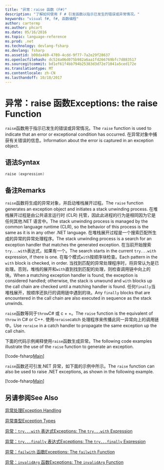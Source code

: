 ```yaml
---
title: "异常：raise 函数 (F#)"
description: "了解如何使用 F # 引发函数以指示已发生的错误或异常情况。"
keywords: "visual f#, f#, 函数编程"
author: cartermp
ms.author: phcart
ms.date: 05/16/2016
ms.topic: language-reference
ms.prod: .net
ms.technology: devlang-fsharp
ms.devlang: fsharp
ms.assetid: b00da469-4789-4cdd-9f77-7a2e29f28637
ms.openlocfilehash: dc524a06d075b982a6aa1fd266769bfc7d883517
ms.sourcegitcommit: bd1ef61f4bb794b25383d3d72e71041a5ced172e
ms.translationtype: MT
ms.contentlocale: zh-CN
ms.lasthandoff: 10/18/2017
---
```

# <a name="exceptions-the-raise-function"></a><span data-ttu-id="570b1-104">异常：raise 函数</span><span class="sxs-lookup"><span data-stu-id="570b1-104">Exceptions: the raise Function</span></span>

<span data-ttu-id="570b1-105">`raise`函数用于指示已发生的错误或异常情况。</span><span class="sxs-lookup"><span data-stu-id="570b1-105">The `raise` function is used to indicate that an error or exceptional condition has occurred.</span></span> <span data-ttu-id="570b1-106">在异常对象中捕获有关错误的信息。</span><span class="sxs-lookup"><span data-stu-id="570b1-106">Information about the error is captured in an exception object.</span></span>


## <a name="syntax"></a><span data-ttu-id="570b1-107">语法</span><span class="sxs-lookup"><span data-stu-id="570b1-107">Syntax</span></span>

```fsharp
raise (expression)
```

## <a name="remarks"></a><span data-ttu-id="570b1-108">备注</span><span class="sxs-lookup"><span data-stu-id="570b1-108">Remarks</span></span>
<span data-ttu-id="570b1-109">`raise`函数将生成的异常对象，并启动堆栈展开过程。</span><span class="sxs-lookup"><span data-stu-id="570b1-109">The `raise` function generates an exception object and initiates a stack unwinding process.</span></span> <span data-ttu-id="570b1-110">在堆栈展开过程是由公共语言运行时 (CLR) 托管，因此此进程的行为是相同因为它是任何其他.NET 语言中。</span><span class="sxs-lookup"><span data-stu-id="570b1-110">The stack unwinding process is managed by the common language runtime (CLR), so the behavior of this process is the same as it is in any other .NET language.</span></span> <span data-ttu-id="570b1-111">在堆栈展开过程是一个搜索匹配所生成的异常的异常处理程序。</span><span class="sxs-lookup"><span data-stu-id="570b1-111">The stack unwinding process is a search for an exception handler that matches the generated exception.</span></span> <span data-ttu-id="570b1-112">在当前开始搜索`try...with`表达式，如果有一个。</span><span class="sxs-lookup"><span data-stu-id="570b1-112">The search starts in the current `try...with` expression, if there is one.</span></span> <span data-ttu-id="570b1-113">在每个模式`with`按顺序块检查。</span><span class="sxs-lookup"><span data-stu-id="570b1-113">Each pattern in the `with` block is checked, in order.</span></span> <span data-ttu-id="570b1-114">当找到匹配的异常处理程序时，将异常认为是已处理。否则，堆栈的展开和`with`直到找到匹配的处理，则检查调用链中向上的块。</span><span class="sxs-lookup"><span data-stu-id="570b1-114">When a matching exception handler is found, the exception is considered handled; otherwise, the stack is unwound and `with` blocks up the call chain are checked until a matching handler is found.</span></span> <span data-ttu-id="570b1-115">任何`finally`当堆栈展开，按顺序还执行的调用链中遇到的块。</span><span class="sxs-lookup"><span data-stu-id="570b1-115">Any `finally` blocks that are encountered in the call chain are also executed in sequence as the stack unwinds.</span></span>

<span data-ttu-id="570b1-116">`raise`函数等同于`throw`C# 或 c + +。</span><span class="sxs-lookup"><span data-stu-id="570b1-116">The `raise` function is the equivalent of `throw` in C# or C++.</span></span> <span data-ttu-id="570b1-117">使用`reraise`catch 处理程序来传播此同一异常向上的调用链中。</span><span class="sxs-lookup"><span data-stu-id="570b1-117">Use `reraise` in a catch handler to propagate the same exception up the call chain.</span></span>

<span data-ttu-id="570b1-118">下面的代码示例阐释使用`raise`函数生成异常。</span><span class="sxs-lookup"><span data-stu-id="570b1-118">The following code examples illustrate the use of the `raise` function to generate an exception.</span></span>

[!code-fsharp[Main](../../../../samples/snippets/fsharp/lang-ref-2/snippet5801.fs)]

<span data-ttu-id="570b1-119">`raise`函数还可引发.NET 异常，如下面的示例中所示。</span><span class="sxs-lookup"><span data-stu-id="570b1-119">The `raise` function can also be used to raise .NET exceptions, as shown in the following example.</span></span>

[!code-fsharp[Main](../../../../samples/snippets/fsharp/lang-ref-2/snippet5802.fs)]
    
## <a name="see-also"></a><span data-ttu-id="570b1-120">另请参阅</span><span class="sxs-lookup"><span data-stu-id="570b1-120">See Also</span></span>
[<span data-ttu-id="570b1-121">异常处理</span><span class="sxs-lookup"><span data-stu-id="570b1-121">Exception Handling</span></span>](index.md)

[<span data-ttu-id="570b1-122">异常类型</span><span class="sxs-lookup"><span data-stu-id="570b1-122">Exception Types</span></span>](exception-types.md)

[<span data-ttu-id="570b1-123">异常：`try...with` 表达式</span><span class="sxs-lookup"><span data-stu-id="570b1-123">Exceptions: The `try...with` Expression</span></span>](the-try-with-expression.md)

[<span data-ttu-id="570b1-124">异常：`try...finally` 表达式</span><span class="sxs-lookup"><span data-stu-id="570b1-124">Exceptions: The `try...finally` Expression</span></span>](the-try-finally-expression.md)

[<span data-ttu-id="570b1-125">异常：`failwith` 函数</span><span class="sxs-lookup"><span data-stu-id="570b1-125">Exceptions: The `failwith` Function</span></span>](the-failwith-function.md)

[<span data-ttu-id="570b1-126">异常：`invalidArg` 函数</span><span class="sxs-lookup"><span data-stu-id="570b1-126">Exceptions: The `invalidArg` Function</span></span>](the-invalidArg-function.md)
